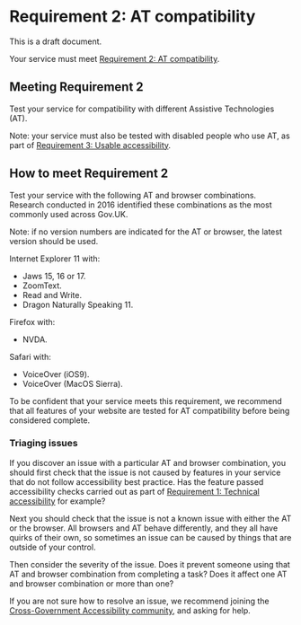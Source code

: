 # Requirement 2: AT compatibility

This is a draft document.

Your service must meet [Requirement 2: AT compatibility](requirements.md).

## Meeting Requirement 2

Test your service for compatibility with different Assistive Technologies (AT).

Note: your service must also be tested with disabled people who use AT, as part of [Requirement 3: Usable accessibility](requirement3.md).

## How to meet Requirement 2

Test your service with the following AT and browser combinations. Research conducted in 2016 identified these combinations as the most commonly used across Gov.UK.

Note: if no version numbers are indicated for the AT or browser, the latest version should be used.

Internet Explorer 11 with:
* Jaws 15, 16 or 17.
* ZoomText.
* Read and Write.
* Dragon Naturally Speaking 11.

Firefox with:
* NVDA.

Safari with:
* VoiceOver (iOS9).
* VoiceOver (MacOS Sierra).

To be confident that your service meets this requirement, we recommend that all features of your website are tested for AT compatibility before being considered complete.

### Triaging issues

If you discover an issue with a particular AT and browser combination, you should first check that the issue is not caused by features in your service that do not follow accessibility best practice. Has the feature passed accessibility checks carried out as part of [Requirement 1: Technical accessibility](requirement1.md) for example?

Next you should check that the issue is not a known issue with either the AT or the browser. All browsers and AT behave differently, and they all have quirks of their own, so sometimes an issue can be caused by things that are outside of your control.

Then consider the severity of the issue. Does it prevent someone using that AT and browser combination from completing a task? Does it affect one AT and browser combination or more than one?

If you are not sure how to resolve an issue, we recommend joining the [Cross-Government Accessibility community](https://www.gov.uk/service-manual/communities/accessibility-community), and asking for help.
